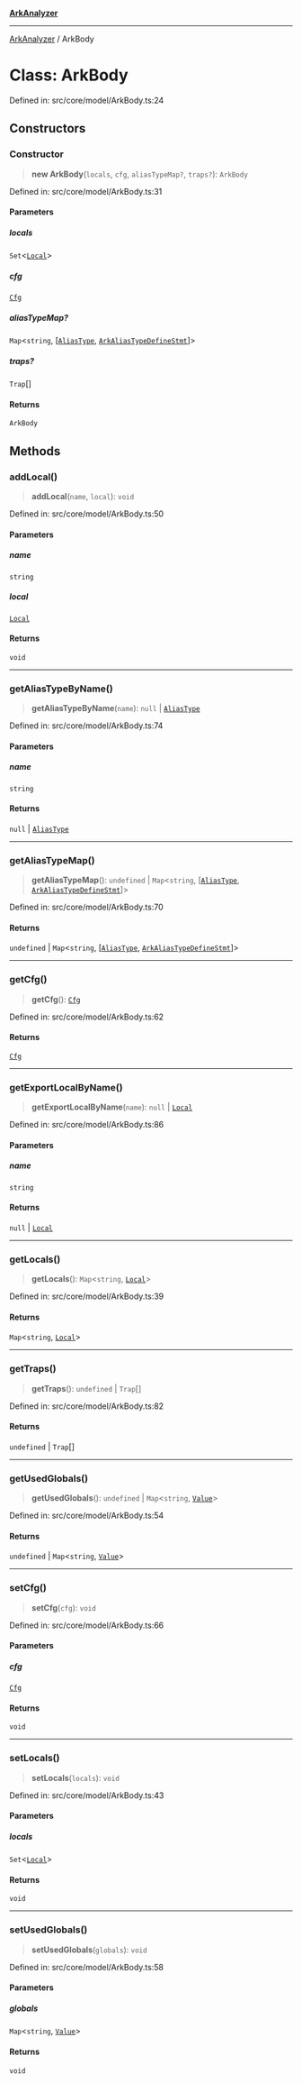 [**ArkAnalyzer**](../README.md)

***

[ArkAnalyzer](../globals.md) / ArkBody

# Class: ArkBody

Defined in: src/core/model/ArkBody.ts:24

## Constructors

### Constructor

> **new ArkBody**(`locals`, `cfg`, `aliasTypeMap?`, `traps?`): `ArkBody`

Defined in: src/core/model/ArkBody.ts:31

#### Parameters

##### locals

`Set`\<[`Local`](Local.md)\>

##### cfg

[`Cfg`](Cfg.md)

##### aliasTypeMap?

`Map`\<`string`, \[[`AliasType`](AliasType.md), [`ArkAliasTypeDefineStmt`](ArkAliasTypeDefineStmt.md)\]\>

##### traps?

`Trap`[]

#### Returns

`ArkBody`

## Methods

### addLocal()

> **addLocal**(`name`, `local`): `void`

Defined in: src/core/model/ArkBody.ts:50

#### Parameters

##### name

`string`

##### local

[`Local`](Local.md)

#### Returns

`void`

***

### getAliasTypeByName()

> **getAliasTypeByName**(`name`): `null` \| [`AliasType`](AliasType.md)

Defined in: src/core/model/ArkBody.ts:74

#### Parameters

##### name

`string`

#### Returns

`null` \| [`AliasType`](AliasType.md)

***

### getAliasTypeMap()

> **getAliasTypeMap**(): `undefined` \| `Map`\<`string`, \[[`AliasType`](AliasType.md), [`ArkAliasTypeDefineStmt`](ArkAliasTypeDefineStmt.md)\]\>

Defined in: src/core/model/ArkBody.ts:70

#### Returns

`undefined` \| `Map`\<`string`, \[[`AliasType`](AliasType.md), [`ArkAliasTypeDefineStmt`](ArkAliasTypeDefineStmt.md)\]\>

***

### getCfg()

> **getCfg**(): [`Cfg`](Cfg.md)

Defined in: src/core/model/ArkBody.ts:62

#### Returns

[`Cfg`](Cfg.md)

***

### getExportLocalByName()

> **getExportLocalByName**(`name`): `null` \| [`Local`](Local.md)

Defined in: src/core/model/ArkBody.ts:86

#### Parameters

##### name

`string`

#### Returns

`null` \| [`Local`](Local.md)

***

### getLocals()

> **getLocals**(): `Map`\<`string`, [`Local`](Local.md)\>

Defined in: src/core/model/ArkBody.ts:39

#### Returns

`Map`\<`string`, [`Local`](Local.md)\>

***

### getTraps()

> **getTraps**(): `undefined` \| `Trap`[]

Defined in: src/core/model/ArkBody.ts:82

#### Returns

`undefined` \| `Trap`[]

***

### getUsedGlobals()

> **getUsedGlobals**(): `undefined` \| `Map`\<`string`, [`Value`](../interfaces/Value.md)\>

Defined in: src/core/model/ArkBody.ts:54

#### Returns

`undefined` \| `Map`\<`string`, [`Value`](../interfaces/Value.md)\>

***

### setCfg()

> **setCfg**(`cfg`): `void`

Defined in: src/core/model/ArkBody.ts:66

#### Parameters

##### cfg

[`Cfg`](Cfg.md)

#### Returns

`void`

***

### setLocals()

> **setLocals**(`locals`): `void`

Defined in: src/core/model/ArkBody.ts:43

#### Parameters

##### locals

`Set`\<[`Local`](Local.md)\>

#### Returns

`void`

***

### setUsedGlobals()

> **setUsedGlobals**(`globals`): `void`

Defined in: src/core/model/ArkBody.ts:58

#### Parameters

##### globals

`Map`\<`string`, [`Value`](../interfaces/Value.md)\>

#### Returns

`void`
